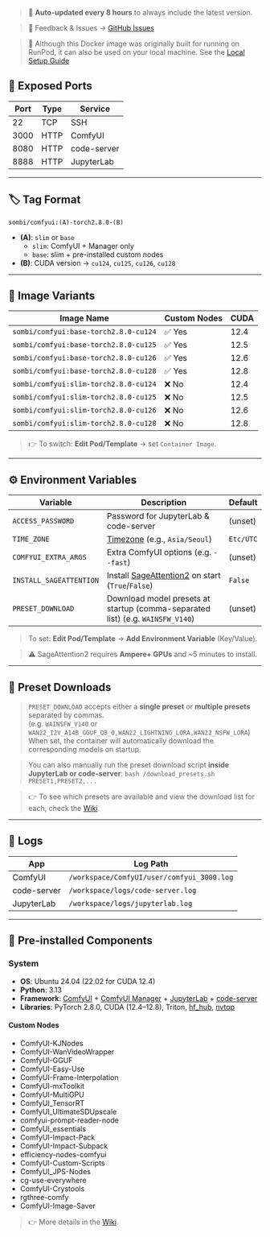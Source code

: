 > 🔄 **Auto-updated every 8 hours** to always include the latest version.

> 💬 Feedback & Issues → [GitHub Issues](https://github.com/somb1/ComfyUI-Docker/issues)

> 🚀 Although this Docker image was originally built for running on RunPod, it can also be used on your local machine. See the [Local Setup Guide](https://github.com/somb1/ComfyUI-Docker/wiki/Running-on-Local)

## 🔌 Exposed Ports

| Port | Type | Service     |
| ---- | ---- | ----------- |
| 22   | TCP  | SSH         |
| 3000 | HTTP | ComfyUI     |
| 8080 | HTTP | code-server |
| 8888 | HTTP | JupyterLab  |

---

## 🏷️ Tag Format

```text
sombi/comfyui:(A)-torch2.8.0-(B)
```

* **(A)**: `slim` or `base`
  * `slim`: ComfyUI + Manager only
  * `base`: slim + pre-installed custom nodes
* **(B)**: CUDA version → `cu124`, `cu125`, `cu126`, `cu128`

---

## 🧱 Image Variants

| Image Name                            | Custom Nodes | CUDA |
| ------------------------------------- | ------------ | ---- |
| `sombi/comfyui:base-torch2.8.0-cu124` | ✅ Yes        | 12.4 |
| `sombi/comfyui:base-torch2.8.0-cu125` | ✅ Yes        | 12.5 |
| `sombi/comfyui:base-torch2.8.0-cu126` | ✅ Yes        | 12.6 |
| `sombi/comfyui:base-torch2.8.0-cu128` | ✅ Yes        | 12.8 |
| `sombi/comfyui:slim-torch2.8.0-cu124` | ❌ No         | 12.4 |
| `sombi/comfyui:slim-torch2.8.0-cu125` | ❌ No         | 12.5 |
| `sombi/comfyui:slim-torch2.8.0-cu126` | ❌ No         | 12.6 |
| `sombi/comfyui:slim-torch2.8.0-cu128` | ❌ No         | 12.8 |

> 👉 To switch: **Edit Pod/Template** → set `Container Image`.

---

## ⚙️ Environment Variables

| Variable                | Description                                                                | Default   |
| ----------------------- | -------------------------------------------------------------------------- | --------- |
| `ACCESS_PASSWORD`       | Password for JupyterLab & code-server                                      | (unset)   |
| `TIME_ZONE`             | [Timezone](https://en.wikipedia.org/wiki/List_of_tz_database_time_zones) (e.g., `Asia/Seoul`)   | `Etc/UTC` |
| `COMFYUI_EXTRA_ARGS`    | Extra ComfyUI options (e.g. `--fast`)                        | (unset)   |
| `INSTALL_SAGEATTENTION` | Install [SageAttention2](https://github.com/thu-ml/SageAttention) on start (`True`/`False`) | `False`    |
| `PRESET_DOWNLOAD`       | Download model presets at startup (comma-separated list) (e.g. `WAINSFW_V140`)                  | (unset)   |

> To set: **Edit Pod/Template** → **Add Environment Variable** (Key/Value).

> ⚠️ SageAttention2 requires **Ampere+ GPUs** and ~5 minutes to install.

---

## 🔧 Preset Downloads

> `PRESET_DOWNLOAD` accepts either a **single preset** or **multiple presets** separated by commas.\
> (e.g. `WAINSFW_V140` or `WAN22_I2V_A14B_GGUF_Q8_0,WAN22_LIGHTNING_LORA,WAN22_NSFW_LORA`) \
> When set, the container will automatically download the corresponding models on startup.

> You can also manually run the preset download script **inside JupyterLab or code-server**:
> `bash /download_presets.sh PRESET1,PRESET2,...`

> 👉 To see which presets are available and view the download list for each, check the [Wiki](https://github.com/somb1/ComfyUI-Docker/wiki/PRESET_DOWNLOAD).

---

## 📁 Logs

| App         | Log Path                                   |
| ----------- | ------------------------------------------ |
| ComfyUI     | `/workspace/ComfyUI/user/comfyui_3000.log` |
| code-server | `/workspace/logs/code-server.log`          |
| JupyterLab  | `/workspace/logs/jupyterlab.log`           |

---

## 🧩 Pre-installed Components

### System

* **OS**: Ubuntu 24.04 (22.02 for CUDA 12.4)
* **Python**: 3.13
* **Framework**: [ComfyUI](https://github.com/comfyanonymous/ComfyUI) + [ComfyUI Manager](https://github.com/Comfy-Org/ComfyUI-Manager) + [JupyterLab](https://jupyter.org/) + [code-server]((https://github.com/coder/code-server))
* **Libraries**: PyTorch 2.8.0, CUDA (12.4–12.8), Triton, [hf\_hub](https://huggingface.co/docs/huggingface_hub), [nvtop](https://github.com/Syllo/nvtop)

#### Custom Nodes

* ComfyUI-KJNodes
* ComfyUI-WanVideoWrapper
* ComfyUI-GGUF
* ComfyUI-Easy-Use
* ComfyUI-Frame-Interpolation
* ComfyUI-mxToolkit
* ComfyUI-MultiGPU
* ComfyUI_TensorRT
* ComfyUI_UltimateSDUpscale
* comfyui-prompt-reader-node
* ComfyUI_essentials
* ComfyUI-Impact-Pack
* ComfyUI-Impact-Subpack
* efficiency-nodes-comfyui
* ComfyUI-Custom-Scripts
* ComfyUI_JPS-Nodes
* cg-use-everywhere
* ComfyUI-Crystools
* rgthree-comfy
* ComfyUI-Image-Saver

> 👉 More details in the [Wiki](https://github.com/somb1/ComfyUI-Docker/wiki/Custom-Nodes).

